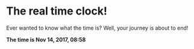 # The real time clock!

Ever wanted to know what the time is? Well, your journey is about to end!

**The time is Nov 14, 2017, 08:58**